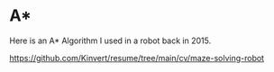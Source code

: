 # A*

Here is an A* Algorithm I used in a robot back in 2015.

https://github.com/Kinvert/resume/tree/main/cv/maze-solving-robot
